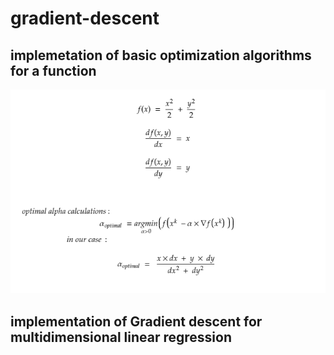 # gradient-descent

## implemetation of basic optimization algorithms for a function

![formulas](/img/formulas.PNG)

## implementation of Gradient descent for multidimensional linear regression

